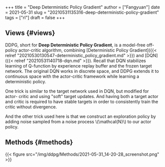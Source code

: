 +++
title = "Deep Deterministic Policy Gradient"
author = ["Fangyuan"]
date = 2021-05-31
slug = "20210531135316-deep-deterministic-policy-gradient"
tags = ["rl"]
draft = false
+++

## Views {#views}

DDPG, short for **Deep Deterministic Policy Gradient**, is a model-free off-policy
actor-critic algorithm, combining [Deterministic Policy Gradient]({{< relref "20210530130547-deterministic_policy_gradient.md" >}})
and [DQN]({{< relref "20210531140718-dqn.md" >}}).
Recall that DQN stabilizes learning of Q-function by experience replay buffer
and the frozen target network. The original DQN works in discrete space, and
DDPG extends it to continuous space with the actor-critic framework while
learning a deterministic policy.

One trick is similar to the target network used in DQN, but modified for actor-
critic and using "soft" target updates. And having both a target actor and critic
is required to have stable targets in order to consistently train the critic
without divergence.

And the other trick used here is that we construct an exploration policy by
adding noise sampled from a noise process \\(\mathcal{N}\\) to our actor policy.


## Methods {#methods}

{{< figure src="/img/ddpg/Methods/2021-05-31_14-20-28_screenshot.png" >}}
